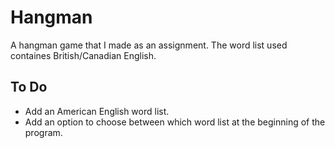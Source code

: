# Hangman

A hangman game that I made as an assignment. The word list used containes British/Canadian English.


## **To Do**

- Add an American English word list.
- Add an option to choose between which word list at the beginning of the program.

